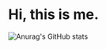 # Hi, this is me.

![Anurag's GitHub stats](https://github-readme-stats.vercel.app/api?username=skyline69&hide=contribs,prs,stars,starsshow_icons=true&theme=radical)



<!--
**skyline69/skyline69** is a ✨ _special_ ✨ repository because its `README.md` (this file) appears on your GitHub profile.

Here are some ideas to get you started:

- 🔭 I’m currently working on ...
- 🌱 I’m currently learning ...
- 👯 I’m looking to collaborate on ...
- 🤔 I’m looking for help with ...
- 💬 Ask me about ...
- 📫 How to reach me: ...
- 😄 Pronouns: ...
- ⚡ Fun fact: ...
-->
